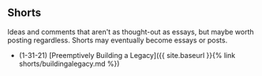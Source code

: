 ## Shorts

Ideas and comments that aren't as thought-out as essays, but maybe worth posting regardless. Shorts may eventually become essays or posts.

- (1-31-21) [Preemptively Building a Legacy]({{ site.baseurl }}{% link shorts/buildingalegacy.md %})
